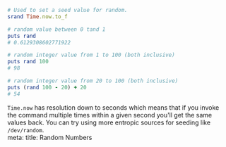 ```ruby
# Used to set a seed value for random.
srand Time.now.to_f

# random value between 0 tand 1
puts rand
# 0.6129308602771922

# random integer value from 1 to 100 (both inclusive)
puts rand 100
# 98

# random integer value from 20 to 100 (both inclusive)
puts (rand 100 - 20) + 20
# 54
```

<div class="border-2 rounded-md p-2 border-dashed border-gray-500">
<code>Time.now</code> has resolution down to seconds which means that if you invoke the command multiple times within a given second you'll get the same values back. You can try using more entropic sources for seeding like <code>/dev/random</code>.
</div>

<route lang="yaml">
meta:
  title: Random Numbers
</route>

